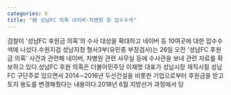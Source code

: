 ```yaml
---
categories: b
title: "檢 성남FC 의혹 네이버·차병원 등 압수수색"
---
```

검찰이 &#39;성남FC 후원금 의혹&#39;의 수사 대상을 확대하고 네이버 등 10여곳에 대한 압수수색에 나섰다.수원지검 성남지청 형사3부(유민종 부장검사)는 26일 오전 &#39;성남FC 후원금 의혹&#39; 사건과 관련해 네이버, 차병원 관련 사무실 등에 수사관을 보내 관련 자료를 확보하고 있다.성남FC 후원 의혹은 더불어민주당 이재명 대표가 성남시장 재직시절 성남FC 구단주로 있으면서 2014&sim;2016년 두산건설을 비롯한 기업으로부터 후원금을 받고 토지 용도를 변경해줬다는 내용이다.2018년 6월 지방선거 과정에서 당